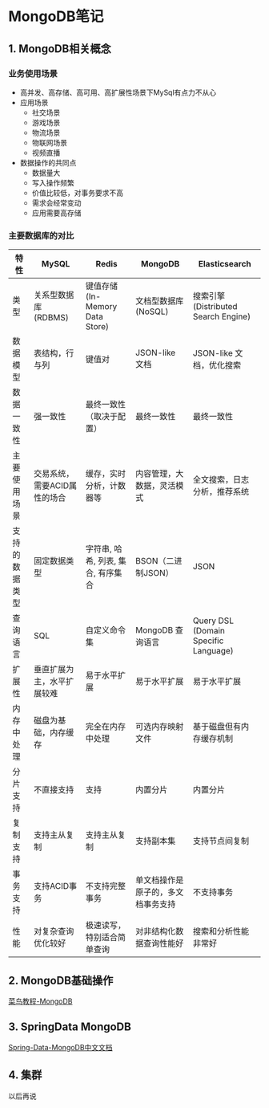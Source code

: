 # MongoDB笔记

## 1. MongoDB相关概念

### 业务使用场景

- 高并发、高存储、高可用、高扩展性场景下MySql有点力不从心
- 应用场景
  - 社交场景
  - 游戏场景
  - 物流场景
  - 物联网场景
  - 视频直播
- 数据操作的共同点
  - 数据量大
  - 写入操作频繁
  - 价值比较低，对事务要求不高
  - 需求会经常变动
  - 应用需要高存储

### 主要数据库的对比

| 特性           | MySQL                        | Redis                              | MongoDB                            | Elasticsearch                        |
| -------------- | ---------------------------- | ---------------------------------- | ---------------------------------- | ------------------------------------ |
| 类型           | 关系型数据库 (RDBMS)         | 键值存储 (In-Memory Data Store)    | 文档型数据库 (NoSQL)               | 搜索引擎 (Distributed Search Engine) |
| 数据模型       | 表结构，行与列               | 键值对                             | JSON-like 文档                     | JSON-like 文档，优化搜索             |
| 数据一致性     | 强一致性                     | 最终一致性（取决于配置）           | 最终一致性                         | 最终一致性                           |
| 主要使用场景   | 交易系统，需要ACID属性的场合 | 缓存，实时分析，计数器等           | 内容管理，大数据，灵活模式         | 全文搜索，日志分析，推荐系统         |
| 支持的数据类型 | 固定数据类型                 | 字符串, 哈希, 列表, 集合, 有序集合 | BSON（二进制JSON）                 | JSON                                 |
| 查询语言       | SQL                          | 自定义命令集                       | MongoDB 查询语言                   | Query DSL (Domain Specific Language) |
| 扩展性         | 垂直扩展为主，水平扩展较难   | 易于水平扩展                       | 易于水平扩展                       | 易于水平扩展                         |
| 内存中处理     | 磁盘为基础，内存缓存         | 完全在内存中处理                   | 可选内存映射文件                   | 基于磁盘但有内存缓存机制             |
| 分片支持       | 不直接支持                   | 支持                               | 内置分片                           | 内置分片                             |
| 复制支持       | 支持主从复制                 | 支持主从复制                       | 支持副本集                         | 支持节点间复制                       |
| 事务支持       | 支持ACID事务                 | 不支持完整事务                     | 单文档操作是原子的，多文档事务支持 | 不支持事务                           |
| 性能           | 对复杂查询优化较好           | 极速读写，特别适合简单查询         | 对非结构化数据查询性能好           | 搜索和分析性能非常好                 |



## 2. MongoDB基础操作

[菜鸟教程-MongoDB](https://www.runoob.com/mongodb/mongodb-tutorial.html)

## 3. SpringData MongoDB

[Spring-Data-MongoDB中文文档](https://springdoc.cn/spring-data-mongodb/)

## 4. 集群

以后再说



